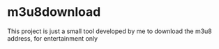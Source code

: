 # m3u8download
This project is just a small tool developed by me to download the m3u8 address, for entertainment only
